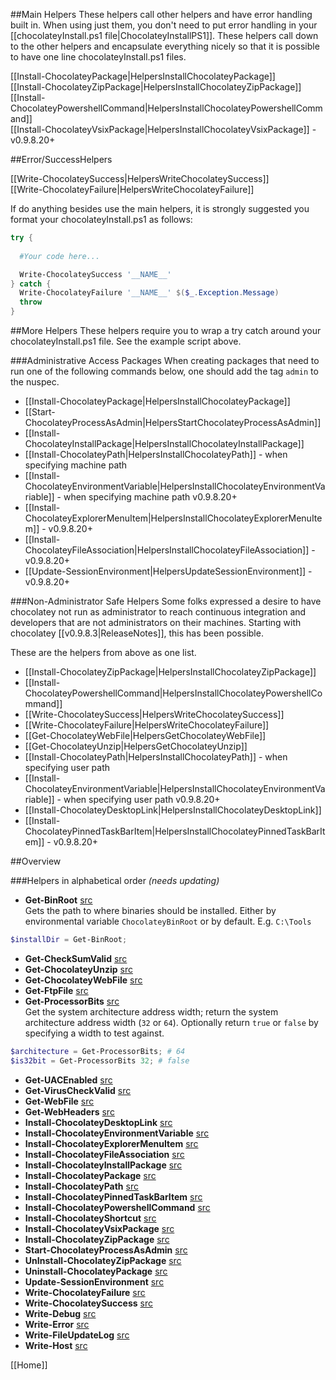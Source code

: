 ##Main Helpers
These helpers call other helpers and have error handling built in. When using just them, you don't need to put error handling in your [[chocolateyInstall.ps1 file|ChocolateyInstallPS1]]. These helpers call down to the other helpers and encapsulate everything nicely so that it is possible to have one line chocolateyInstall.ps1 files.  

[[Install-ChocolateyPackage|HelpersInstallChocolateyPackage]]  
[[Install-ChocolateyZipPackage|HelpersInstallChocolateyZipPackage]]  
[[Install-ChocolateyPowershellCommand|HelpersInstallChocolateyPowershellCommand]]  
[[Install-ChocolateyVsixPackage|HelpersInstallChocolateyVsixPackage]] - v0.9.8.20+
  
##Error/SuccessHelpers
  
[[Write-ChocolateySuccess|HelpersWriteChocolateySuccess]]  
[[Write-ChocolateyFailure|HelpersWriteChocolateyFailure]]  
  
If do anything besides use the main helpers, it is strongly suggested you format your chocolateyInstall.ps1 as follows:  
  
```powershell
try {
  
  #Your code here...

  Write-ChocolateySuccess '__NAME__'
} catch {
  Write-ChocolateyFailure '__NAME__' $($_.Exception.Message)
  throw 
}
```  
  
##More Helpers
These helpers require you to wrap a try catch around your chocolateyInstall.ps1 file. See the example script above.  

###Administrative Access Packages
When creating packages that need to run one of the following commands below, one should add the tag `admin` to the nuspec.  

* [[Install-ChocolateyPackage|HelpersInstallChocolateyPackage]]  
* [[Start-ChocolateyProcessAsAdmin|HelpersStartChocolateyProcessAsAdmin]]   
* [[Install-ChocolateyInstallPackage|HelpersInstallChocolateyInstallPackage]]  
* [[Install-ChocolateyPath|HelpersInstallChocolateyPath]] - when specifying machine path  
* [[Install-ChocolateyEnvironmentVariable|HelpersInstallChocolateyEnvironmentVariable]] - when specifying machine path v0.9.8.20+
* [[Install-ChocolateyExplorerMenuItem|HelpersInstallChocolateyExplorerMenuItem]] - v0.9.8.20+
* [[Install-ChocolateyFileAssociation|HelpersInstallChocolateyFileAssociation]] - v0.9.8.20+
* [[Update-SessionEnvironment|HelpersUpdateSessionEnvironment]] - v0.9.8.20+

###Non-Administrator Safe Helpers
Some folks expressed a desire to have chocolatey not run as administrator to reach continuous integration and developers that are not administrators on their machines. Starting with chocolatey [[v0.9.8.3|ReleaseNotes]], this has been possible.  

These are the helpers from above as one list.    

* [[Install-ChocolateyZipPackage|HelpersInstallChocolateyZipPackage]]  
* [[Install-ChocolateyPowershellCommand|HelpersInstallChocolateyPowershellCommand]]  
* [[Write-ChocolateySuccess|HelpersWriteChocolateySuccess]]  
* [[Write-ChocolateyFailure|HelpersWriteChocolateyFailure]]  
* [[Get-ChocolateyWebFile|HelpersGetChocolateyWebFile]]  
* [[Get-ChocolateyUnzip|HelpersGetChocolateyUnzip]]  
* [[Install-ChocolateyPath|HelpersInstallChocolateyPath]] - when specifying user path
* [[Install-ChocolateyEnvironmentVariable|HelpersInstallChocolateyEnvironmentVariable]] - when specifying user path v0.9.8.20+
* [[Install-ChocolateyDesktopLink|HelpersInstallChocolateyDesktopLink]]  
* [[Install-ChocolateyPinnedTaskBarItem|HelpersInstallChocolateyPinnedTaskBarItem]] - v0.9.8.20+
  
##Overview

###Helpers in alphabetical order
_(needs updating)_

* __Get-BinRoot__ [src](https://github.com/chocolatey/chocolatey/blob/master/src/helpers/functions/Get-BinRoot.ps1)  
Gets the path to where binaries should be installed. Either by environmental variable `ChocolateyBinRoot` or by default. E.g. `C:\Tools`
```powershell
$installDir = Get-BinRoot;
```
* __Get-CheckSumValid__ [src](https://github.com/chocolatey/chocolatey/blob/master/src/helpers/functions/Get-CheckSumValid.ps1)
* __Get-ChocolateyUnzip__ [src](https://github.com/chocolatey/chocolatey/blob/master/src/helpers/functions/Get-ChocolateyUnzip.ps1)
* __Get-ChocolateyWebFile__ [src](https://github.com/chocolatey/chocolatey/blob/master/src/helpers/functions/Get-ChocolateyWebFile.ps1)
* __Get-FtpFile__ [src](https://github.com/chocolatey/chocolatey/blob/master/src/helpers/functions/Get-FtpFile.ps1)
* __Get-ProcessorBits__ [src](https://github.com/chocolatey/chocolatey/blob/master/src/helpers/functions/Get-ProcessorBits.ps1)  
Get the system architecture address width; return the system architecture address width (`32` or `64`). Optionally return `true` or `false` by specifying a width to test against.
```powershell
$architecture = Get-ProcessorBits; # 64
$is32bit = Get-ProcessorBits 32; # false
```
* __Get-UACEnabled__ [src](https://github.com/chocolatey/chocolatey/blob/master/src/helpers/functions/Get-UACEnabled.ps1)
* __Get-VirusCheckValid__ [src](https://github.com/chocolatey/chocolatey/blob/master/src/helpers/functions/Get-VirusCheckValid.ps1)
* __Get-WebFile__ [src](https://github.com/chocolatey/chocolatey/blob/master/src/helpers/functions/Get-WebFile.ps1)
* __Get-WebHeaders__ [src](https://github.com/chocolatey/chocolatey/blob/master/src/helpers/functions/Get-WebHeaders.ps1)
* __Install-ChocolateyDesktopLink__ [src](https://github.com/chocolatey/chocolatey/blob/master/src/helpers/functions/Install-ChocolateyDesktopLink.ps1)
* __Install-ChocolateyEnvironmentVariable__ [src](https://github.com/chocolatey/chocolatey/blob/master/src/helpers/functions/Install-ChocolateyEnvironmentVariable.ps1)
* __Install-ChocolateyExplorerMenuItem__ [src](https://github.com/chocolatey/chocolatey/blob/master/src/helpers/functions/Install-ChocolateyExplorerMenuItem.ps1)
* __Install-ChocolateyFileAssociation__ [src](https://github.com/chocolatey/chocolatey/blob/master/src/helpers/functions/Install-ChocolateyFileAssociation.ps1)
* __Install-ChocolateyInstallPackage__ [src](https://github.com/chocolatey/chocolatey/blob/master/src/helpers/functions/Install-ChocolateyInstallPackage.ps1)
* __Install-ChocolateyPackage__ [src](https://github.com/chocolatey/chocolatey/blob/master/src/helpers/functions/Install-ChocolateyPackage.ps1)
* __Install-ChocolateyPath__ [src](https://github.com/chocolatey/chocolatey/blob/master/src/helpers/functions/Install-ChocolateyPath.ps1)
* __Install-ChocolateyPinnedTaskBarItem__ [src](https://github.com/chocolatey/chocolatey/blob/master/src/helpers/functions/Install-ChocolateyPinnedTaskBarItem.ps1)
* __Install-ChocolateyPowershellCommand__ [src](https://github.com/chocolatey/chocolatey/blob/master/src/helpers/functions/Install-ChocolateyPowershellCommand.ps1)
* __Install-ChocolateyShortcut__ [src](https://github.com/chocolatey/chocolatey/blob/master/src/helpers/functions/Install-ChocolateyShortcut.ps1)
* __Install-ChocolateyVsixPackage__ [src](https://github.com/chocolatey/chocolatey/blob/master/src/helpers/functions/Install-ChocolateyVsixPackage.ps1)
* __Install-ChocolateyZipPackage__ [src](https://github.com/chocolatey/chocolatey/blob/master/src/helpers/functions/Install-ChocolateyZipPackage.ps1)
* __Start-ChocolateyProcessAsAdmin__ [src](https://github.com/chocolatey/chocolatey/blob/master/src/helpers/functions/Start-ChocolateyProcessAsAdmin.ps1)
* __UnInstall-ChocolateyZipPackage__ [src](https://github.com/chocolatey/chocolatey/blob/master/src/helpers/functions/UnInstall-ChocolateyZipPackage.ps1)
* __Uninstall-ChocolateyPackage__ [src](https://github.com/chocolatey/chocolatey/blob/master/src/helpers/functions/Uninstall-ChocolateyPackage.ps1)
* __Update-SessionEnvironment__ [src](https://github.com/chocolatey/chocolatey/blob/master/src/helpers/functions/Update-SessionEnvironment.ps1)
* __Write-ChocolateyFailure__ [src](https://github.com/chocolatey/chocolatey/blob/master/src/helpers/functions/Write-ChocolateyFailure.ps1)
* __Write-ChocolateySuccess__ [src](https://github.com/chocolatey/chocolatey/blob/master/src/helpers/functions/Write-ChocolateySuccess.ps1)
* __Write-Debug__ [src](https://github.com/chocolatey/chocolatey/blob/master/src/helpers/functions/Write-Debug.ps1)
* __Write-Error__ [src](https://github.com/chocolatey/chocolatey/blob/master/src/helpers/functions/Write-Error.ps1)
* __Write-FileUpdateLog__ [src](https://github.com/chocolatey/chocolatey/blob/master/src/helpers/functions/Write-FileUpdateLog.ps1)
* __Write-Host__ [src](https://github.com/chocolatey/chocolatey/blob/master/src/helpers/functions/Write-Host.ps1)

[[Home]]